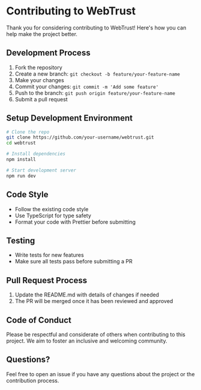 # Contributing to WebTrust

Thank you for considering contributing to WebTrust! Here's how you can help make the project better.

## Development Process

1. Fork the repository
2. Create a new branch: `git checkout -b feature/your-feature-name`
3. Make your changes
4. Commit your changes: `git commit -m 'Add some feature'`
5. Push to the branch: `git push origin feature/your-feature-name`
6. Submit a pull request

## Setup Development Environment

```bash
# Clone the repo
git clone https://github.com/your-username/webtrust.git
cd webtrust

# Install dependencies
npm install

# Start development server
npm run dev
```

## Code Style

- Follow the existing code style
- Use TypeScript for type safety
- Format your code with Prettier before submitting

## Testing

- Write tests for new features
- Make sure all tests pass before submitting a PR

## Pull Request Process

1. Update the README.md with details of changes if needed
2. The PR will be merged once it has been reviewed and approved

## Code of Conduct

Please be respectful and considerate of others when contributing to this project. We aim to foster an inclusive and welcoming community.

## Questions?

Feel free to open an issue if you have any questions about the project or the contribution process.
